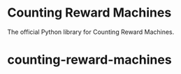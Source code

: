 # Counting Reward Machines

The official Python library for Counting Reward Machines.
# counting-reward-machines
